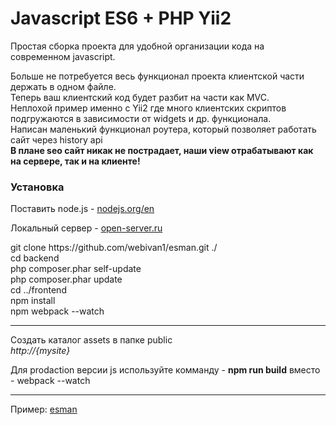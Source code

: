 # Javascript ES6 + PHP Yii2

<p>Простая сборка проекта для удобной организации кода на современном javascript.</p>
<p>Больше не потребуется весь функционал проекта клиентской части держать в одном файле.
	<br /> Теперь ваш клиентский код будет разбит на части как MVC.
	<br /> Неплохой пример именно с Yii2 где много клиентских скриптов подгружаются в зависимости от widgets и др.
	функционала.
	<br /> Написан маленький функционал роутера, который позволяет работать сайт через history api 
	<br /> <b>В плане seo сайт никак не пострадает, наши view отрабатывают как на сервере, так и на клиенте!</b> 
</p>

<h3>Установка</h3>

<p>Поставить node.js - <a target="blank" href="https://nodejs.org/en/">nodejs.org/en</a></p>
<p>Локальный сервер - <a target="blank" href="http://open-server.ru/download/">open-server.ru</a></p>

<div>
  git clone https://github.com/webivan1/esman.git ./ <br />
  cd backend <br />
  php composer.phar self-update <br />
  php composer.phar update <br />
  cd ../frontend <br />
  npm install <br />
  npm webpack --watch
  <hr />
  Создать каталог assets в папке public <br />
  <i>http://{mysite}</i>
</div>

<p>Для prodaction версии js используйте комманду - <b>npm run build</b> вместо - webpack --watch</p>

<hr />

<p>Пример: <a href="http://esman.btmax.ru" target="_blank">esman</a></p>
